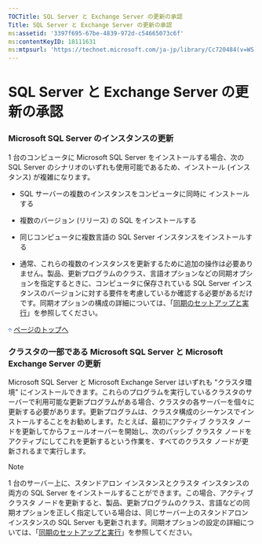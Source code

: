 ```yaml
---
TOCTitle: SQL Server と Exchange Server の更新の承認
Title: SQL Server と Exchange Server の更新の承認
ms:assetid: '3397f695-67be-4839-972d-c54665073c6f'
ms:contentKeyID: 18111631
ms:mtpsurl: 'https://technet.microsoft.com/ja-jp/library/Cc720484(v=WS.10)'
---
```


SQL Server と Exchange Server の更新の承認
==========================================

### Microsoft SQL Server のインスタンスの更新

1 台のコンピュータに Microsoft SQL Server をインストールする場合、次の SQL Server のシナリオのいずれも使用可能であるため、インストール (インスタンス) が複雑になります。

-   SQL サーバーの複数のインスタンスをコンピュータに同時に インストールする

-   複数のバージョン (リリース) の SQL をインストールする

-   同じコンピュータに複数言語の SQL Server インスタンスをインストールする

-   通常、これらの複数のインスタンスを更新するために追加の操作は必要ありません。製品、更新プログラムのクラス、言語オプションなどの同期オプションを指定するときに、コンピュータに保存されている SQL Server インスタンスのバージョンに対する要件を考慮しているか確認する必要があるだけです。同期オプションの構成の詳細については、「[同期のセットアップと実行](https://www.microsoft.com/japan/technet/prodtechnol/windowsserver2003/library/wsus/wsusoperationsguidetc/a5a006b4-24f6-49d9-bf9b-ceb05934c7ec.mspx)」を参照してください。

![](images/Cc720484.arrow_px_up(ja-jp,WS.10).gif) [ページのトップへ](#ctl00_rs1_eb1_panel1)

### クラスタの一部である Microsoft SQL Server と Microsoft Exchange Server の更新

Microsoft SQL Server と Microsoft Exchange Server はいずれも "クラスタ環境" にインストールできます。これらのプログラムを実行しているクラスタのサーバーで利用可能な更新プログラムがある場合、クラスタの各サーバーを個々に更新する必要があります。更新プログラムは、クラスタ構成のシーケンスでインストールすることをお勧めします。たとえば、最初にアクティブ クラスタ ノードを更新してからフェールオーバーを開始し、次のパッシブ クラスタ ノードをアクティブにしてこれを更新するという作業を、すべてのクラスタ ノードが更新されるまで実行します。

> [!NOTE]
> 1 台のサーバー上に、スタンドアロン インスタンスとクラスタ インスタンスの両方の SQL Server をインストールすることができます。この場合、アクティブ クラスタ ノードを更新すると、製品、更新プログラムのクラス、言語などの同期オプションを正しく指定している場合は、同じサーバー上のスタンドアロン インスタンスの SQL Server も更新されます。同期オプションの設定の詳細については、「[同期のセットアップと実行](https://www.microsoft.com/japan/technet/prodtechnol/windowsserver2003/library/wsus/wsusoperationsguidetc/a5a006b4-24f6-49d9-bf9b-ceb05934c7ec.mspx)」を参照してください。